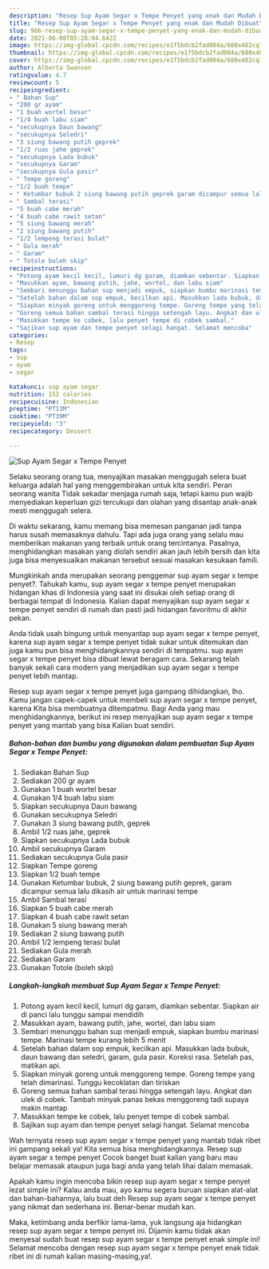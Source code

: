 ```yaml
---
description: "Resep Sup Ayam Segar x Tempe Penyet yang enak dan Mudah Dibuat"
title: "Resep Sup Ayam Segar x Tempe Penyet yang enak dan Mudah Dibuat"
slug: 966-resep-sup-ayam-segar-x-tempe-penyet-yang-enak-dan-mudah-dibuat
date: 2021-06-08T05:28:04.642Z
image: https://img-global.cpcdn.com/recipes/e1f5bdcb2fad004a/680x482cq70/sup-ayam-segar-x-tempe-penyet-foto-resep-utama.jpg
thumbnail: https://img-global.cpcdn.com/recipes/e1f5bdcb2fad004a/680x482cq70/sup-ayam-segar-x-tempe-penyet-foto-resep-utama.jpg
cover: https://img-global.cpcdn.com/recipes/e1f5bdcb2fad004a/680x482cq70/sup-ayam-segar-x-tempe-penyet-foto-resep-utama.jpg
author: Alberta Swanson
ratingvalue: 4.7
reviewcount: 5
recipeingredient:
- " Bahan Sup"
- "200 gr ayam"
- "1 buah wortel besar"
- "1/4 buah labu siam"
- "secukupnya Daun bawang"
- "secukupnya Seledri"
- "3 siung bawang putih geprek"
- "1/2 ruas jahe geprek"
- "secukupnya Lada bubuk"
- "secukupnya Garam"
- "secukupnya Gula pasir"
- " Tempe goreng"
- "1/2 buah tempe"
- " Ketumbar bubuk 2 siung bawang putih geprek garam dicampur semua lalu dikasih air untuk marinasi tempe"
- " Sambal terasi"
- "5 buah cabe merah"
- "4 buah cabe rawit setan"
- "5 siung bawang merah"
- "2 siung bawang putih"
- "1/2 lempeng terasi bulat"
- " Gula merah"
- " Garam"
- " Totole boleh skip"
recipeinstructions:
- "Potong ayam kecil kecil, lumuri dg garam, diamkan sebentar. Siapkan air di panci lalu tunggu sampai mendidih"
- "Masukkan ayam, bawang putih, jahe, wortel, dan labu siam"
- "Sembari menunggu bahan sup menjadi empuk, siapkan bumbu marinasi tempe. Marinasi tempe kurang lebih 5 menit"
- "Setelah bahan dalam sop empuk, kecilkan api. Masukkan lada bubuk, daun bawang dan seledri, garam, gula pasir. Koreksi rasa. Setelah pas, matikan api."
- "Siapkan minyak goreng untuk menggoreng tempe. Goreng tempe yang telah dimarinasi. Tunggu kecoklatan dan tiriskan"
- "Goreng semua bahan sambal terasi hingga setengah layu. Angkat dan ulek di cobek. Tambah minyak panas bekas menggoreng tadi supaya makin mantap"
- "Masukkan tempe ke cobek, lalu penyet tempe di cobek sambal."
- "Sajikan sup ayam dan tempe penyet selagi hangat. Selamat mencoba"
categories:
- Resep
tags:
- sup
- ayam
- segar

katakunci: sup ayam segar 
nutrition: 152 calories
recipecuisine: Indonesian
preptime: "PT13M"
cooktime: "PT39M"
recipeyield: "3"
recipecategory: Dessert

---
```



![Sup Ayam Segar x Tempe Penyet](https://img-global.cpcdn.com/recipes/e1f5bdcb2fad004a/680x482cq70/sup-ayam-segar-x-tempe-penyet-foto-resep-utama.jpg)

Selaku seorang orang tua, menyajikan masakan menggugah selera buat keluarga adalah hal yang menggembirakan untuk kita sendiri. Peran seorang  wanita Tidak sekadar menjaga rumah saja, tetapi kamu pun wajib menyediakan keperluan gizi tercukupi dan olahan yang disantap anak-anak mesti menggugah selera.

Di waktu  sekarang, kamu memang bisa memesan panganan jadi tanpa harus susah memasaknya dahulu. Tapi ada juga orang yang selalu mau memberikan makanan yang terbaik untuk orang tercintanya. Pasalnya, menghidangkan masakan yang diolah sendiri akan jauh lebih bersih dan kita juga bisa menyesuaikan makanan tersebut sesuai masakan kesukaan famili. 



Mungkinkah anda merupakan seorang penggemar sup ayam segar x tempe penyet?. Tahukah kamu, sup ayam segar x tempe penyet merupakan hidangan khas di Indonesia yang saat ini disukai oleh setiap orang di berbagai tempat di Indonesia. Kalian dapat menyajikan sup ayam segar x tempe penyet sendiri di rumah dan pasti jadi hidangan favoritmu di akhir pekan.

Anda tidak usah bingung untuk menyantap sup ayam segar x tempe penyet, karena sup ayam segar x tempe penyet tidak sukar untuk ditemukan dan juga kamu pun bisa menghidangkannya sendiri di tempatmu. sup ayam segar x tempe penyet bisa dibuat lewat beragam cara. Sekarang telah banyak sekali cara modern yang menjadikan sup ayam segar x tempe penyet lebih mantap.

Resep sup ayam segar x tempe penyet juga gampang dihidangkan, lho. Kamu jangan capek-capek untuk membeli sup ayam segar x tempe penyet, karena Kita bisa membuatnya ditempatmu. Bagi Anda yang mau menghidangkannya, berikut ini resep menyajikan sup ayam segar x tempe penyet yang mantab yang bisa Kalian buat sendiri.

<!--inarticleads1-->

##### Bahan-bahan dan bumbu yang digunakan dalam pembuatan Sup Ayam Segar x Tempe Penyet:

1. Sediakan  Bahan Sup
1. Sediakan 200 gr ayam
1. Gunakan 1 buah wortel besar
1. Gunakan 1/4 buah labu siam
1. Siapkan secukupnya Daun bawang
1. Gunakan secukupnya Seledri
1. Gunakan 3 siung bawang putih, geprek
1. Ambil 1/2 ruas jahe, geprek
1. Siapkan secukupnya Lada bubuk
1. Ambil secukupnya Garam
1. Sediakan secukupnya Gula pasir
1. Siapkan  Tempe goreng
1. Siapkan 1/2 buah tempe
1. Gunakan  Ketumbar bubuk, 2 siung bawang putih geprek, garam dicampur semua lalu dikasih air untuk marinasi tempe
1. Ambil  Sambal terasi
1. Siapkan 5 buah cabe merah
1. Siapkan 4 buah cabe rawit setan
1. Gunakan 5 siung bawang merah
1. Sediakan 2 siung bawang putih
1. Ambil 1/2 lempeng terasi bulat
1. Sediakan  Gula merah
1. Sediakan  Garam
1. Gunakan  Totole (boleh skip)




<!--inarticleads2-->

##### Langkah-langkah membuat Sup Ayam Segar x Tempe Penyet:

1. Potong ayam kecil kecil, lumuri dg garam, diamkan sebentar. Siapkan air di panci lalu tunggu sampai mendidih
1. Masukkan ayam, bawang putih, jahe, wortel, dan labu siam
1. Sembari menunggu bahan sup menjadi empuk, siapkan bumbu marinasi tempe. Marinasi tempe kurang lebih 5 menit
1. Setelah bahan dalam sop empuk, kecilkan api. Masukkan lada bubuk, daun bawang dan seledri, garam, gula pasir. Koreksi rasa. Setelah pas, matikan api.
1. Siapkan minyak goreng untuk menggoreng tempe. Goreng tempe yang telah dimarinasi. Tunggu kecoklatan dan tiriskan
1. Goreng semua bahan sambal terasi hingga setengah layu. Angkat dan ulek di cobek. Tambah minyak panas bekas menggoreng tadi supaya makin mantap
1. Masukkan tempe ke cobek, lalu penyet tempe di cobek sambal.
1. Sajikan sup ayam dan tempe penyet selagi hangat. Selamat mencoba




Wah ternyata resep sup ayam segar x tempe penyet yang mantab tidak ribet ini gampang sekali ya! Kita semua bisa menghidangkannya. Resep sup ayam segar x tempe penyet Cocok banget buat kalian yang baru mau belajar memasak ataupun juga bagi anda yang telah lihai dalam memasak.

Apakah kamu ingin mencoba bikin resep sup ayam segar x tempe penyet lezat simple ini? Kalau anda mau, ayo kamu segera buruan siapkan alat-alat dan bahan-bahannya, lalu buat deh Resep sup ayam segar x tempe penyet yang nikmat dan sederhana ini. Benar-benar mudah kan. 

Maka, ketimbang anda berfikir lama-lama, yuk langsung aja hidangkan resep sup ayam segar x tempe penyet ini. Dijamin kamu tiidak akan menyesal sudah buat resep sup ayam segar x tempe penyet enak simple ini! Selamat mencoba dengan resep sup ayam segar x tempe penyet enak tidak ribet ini di rumah kalian masing-masing,ya!.

